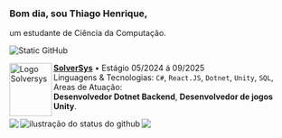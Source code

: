 
### Bom dia, sou Thiago Henrique,
um estudante de Ciência da Computação.

<img src="https://img.shields.io/static/v1?label=Overview&message=thiago-o-dev&color=f8efd4&style=for-the-badge&logo=GitHub" alt="Static GitHub">

[<img align="left" height="94px" width="75px" alt="Logo Solversys" src="https://solversys.com.br/wp-content/uploads/2024/07/Realidade-Aumentada-solver_a-827x1024.webp"/>](https://solversys.com.br)
[**SolverSys**](https://www.solversys.com.br/) • Estágio 05/2024 á 09/2025 \
Linguagens & Tecnologias: `C#`, `React.JS`, `Dotnet`, `Unity`, `SQL`,\
Areas de Atuação: \
**Desenvolvedor Dotnet Backend**, **Desenvolvedor de jogos Unity**.
<br/>

<img align="left" src="https://github-readme-stats.vercel.app/api/top-langs/?username=thiago-o-dev&langs_count=6&title_color=783c00&text_color=af552e&icon_color=783c00&bg_color=f8efd4&&hide=css,html&count_private=false">
<img align='left' src="https://github-readme-stats.vercel.app/api?username=thiago-o-dev&show_icons=true&title_color=783c00&text_color=af552e&icon_color=783c00&bg_color=f8efd4&cache_seconds=2300" alt="ilustração do status do github">
<img src="https://komarev.com/ghpvc/?username=thiago-o-dev"/>
